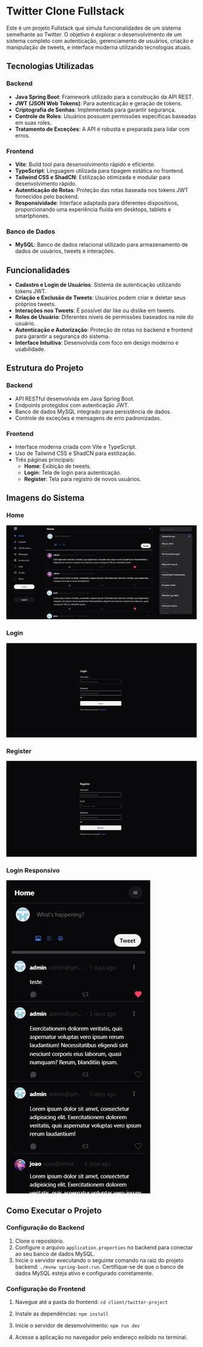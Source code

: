 # Twitter Clone Fullstack

Este é um projeto Fullstack que simula funcionalidades de um sistema semelhante ao Twitter. O objetivo é explorar o desenvolvimento de um sistema completo com autenticação, gerenciamento de usuários, criação e manipulação de tweets, e interface moderna utilizando tecnologias atuais.

## Tecnologias Utilizadas

### Backend

- **Java Spring Boot**: Framework utilizado para a construção da API REST.
- **JWT (JSON Web Tokens)**: Para autenticação e geração de tokens.
- **Criptografia de Senhas**: Implementada para garantir segurança.
- **Controle de Roles**: Usuários possuem permissões específicas baseadas em suas roles.
- **Tratamento de Exceções**: A API é robusta e preparada para lidar com erros.

### Frontend

- **Vite**: Build tool para desenvolvimento rápido e eficiente.
- **TypeScript**: Linguagem utilizada para tipagem estática no frontend.
- **Tailwind CSS e ShadCN**: Estilização otimizada e modular para desenvolvimento rápido.
- **Autenticação de Rotas**: Proteção das rotas baseada nos tokens JWT fornecidos pelo backend.
- **Responsividade**: Interface adaptada para diferentes dispositivos, proporcionando uma experiência fluida em desktops, tablets e smartphones.

### Banco de Dados

- **MySQL**: Banco de dados relacional utilizado para armazenamento de dados de usuários, tweets e interações.

## Funcionalidades

- **Cadastro e Login de Usuários**: Sistema de autenticação utilizando tokens JWT.
- **Criação e Exclusão de Tweets**: Usuários podem criar e deletar seus próprios tweets.
- **Interações nos Tweets**: É possível dar like ou dislike em tweets.
- **Roles de Usuário**: Diferentes níveis de permissões baseados na role do usuário.
- **Autenticação e Autorização**: Proteção de rotas no backend e frontend para garantir a segurança do sistema.
- **Interface Intuitiva**: Desenvolvida com foco em design moderno e usabilidade.

## Estrutura do Projeto

### Backend

- API RESTful desenvolvida em Java Spring Boot.
- Endpoints protegidos com autenticação JWT.
- Banco de dados MySQL integrado para persistência de dados.
- Controle de exceções e mensagens de erro padronizadas.

### Frontend

- Interface moderna criada com Vite e TypeScript.
- Uso de Tailwind CSS e ShadCN para estilização.
- Três páginas principais:
  - **Home**: Exibição de tweets.
  - **Login**: Tela de login para autenticação.
  - **Register**: Tela para registro de novos usuários.

## Imagens do Sistema

### Home

![Home](./images/home.jpg)

### Login

![Login](./images/login.jpg)

### Register

![Register](./images/register.jpg)

### Login Responsivo

![Login-Responsivo](./images/home-responsive.jpg)

## Como Executar o Projeto

### Configuração do Backend

1. Clone o repositório.
2. Configure o arquivo `application.properties` no backend para conectar ao seu banco de dados MySQL.
3. Inicie o servidor executando o seguinte comando na raiz do projeto backend:
   `./mvnw spring-boot:run`. Certifique-se de que o banco de dados MySQL esteja ativo e configurado corretamente.

### Configuração do Frontend

1. Navegue até a pasta do frontend:
   `cd client/twitter-project`
2. Instale as dependências:
   `npm install`

3. Inicie o servidor de desenvolvimento:
   `npm run dev`

4. Acesse a aplicação no navegador pelo endereço exibido no terminal.
